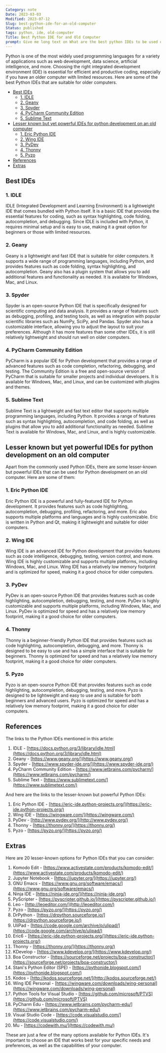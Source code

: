 ```yaml
---
Category: note
Date: 2023-03-03
Modified: 2023-07-12
Slug: best-python-ide-for-an-old-computer
Status: published
tags: python, ide, old-computer
Title: Best Python IDE for and Old Computer
prompt: Give me long text on What are the best python IDEs to be used on an old computer?
---
```


Python is one of the most widely used programming languages for a variety of applications such as web development, data science, artificial intelligence, and more. Choosing the right integrated development environment (IDE) is essential for efficient and productive coding, especially if you have an older computer with limited resources. Here are some of the best Python IDEs that are suitable for older computers.

<!-- MarkdownTOC levels="2,3" autolink="true" autoanchor="true" -->

- [Best IDEs](#best-ides)
  - [1.  IDLE](#1-idle)
  - [2.  Geany](#2-geany)
  - [3.  Spyder](#3-spyder)
  - [4.  PyCharm Community Edition](#4-pycharm-community-edition)
  - [5.  Sublime Text](#5-sublime-text)
- [Lesser known but yet powerful IDEs for python development on an old computer](#lesser-known-but-yet-powerful-ides-for-python-development-on-an-old-computer)
  - [1.  Eric Python IDE](#1-eric-python-ide)
  - [2.  Wing IDE](#2-wing-ide)
  - [3.  PyDev](#3-pydev)
  - [4.  Thonny](#4-thonny)
  - [5.  Pyzo](#5-pyzo)
- [References](#references)
- [Extras](#extras)

<!-- /MarkdownTOC -->

<a id="best-ides"></a>

## Best IDEs

<a id="1-idle"></a>

### 1.  IDLE

IDLE (Integrated Development and Learning Environment) is a lightweight IDE that comes bundled with Python itself. It is a basic IDE that provides the essential features for coding, such as syntax highlighting, code folding, autocompletion, and debugging. Since IDLE is included with Python, it requires minimal setup and is easy to use, making it a great option for beginners or those with limited resources.

<a id="2-geany"></a>

### 2.  Geany

Geany is a lightweight and fast IDE that is suitable for older computers. It supports a wide range of programming languages, including Python, and provides features such as code folding, syntax highlighting, and autocompletion. Geany also has a plugin system that allows you to add additional features and functionality as needed. It is available for Windows, Mac, and Linux.

<a id="3-spyder"></a>

### 3.  Spyder

Spyder is an open-source Python IDE that is specifically designed for scientific computing and data analysis. It provides a range of features such as debugging, profiling, and testing tools, as well as integration with popular scientific libraries such as NumPy, SciPy, and Pandas. Spyder also has a customizable interface, allowing you to adjust the layout to suit your preferences. Although it has more features than some other IDEs, it is still relatively lightweight and should run well on older computers.

<a id="4-pycharm-community-edition"></a>

### 4.  PyCharm Community Edition

PyCharm is a popular IDE for Python development that provides a range of advanced features such as code completion, refactoring, debugging, and testing. The Community Edition is a free and open-source version of PyCharm that is suitable for smaller projects and individual developers. It is available for Windows, Mac, and Linux, and can be customized with plugins and themes.

<a id="5-sublime-text"></a>

### 5.  Sublime Text

Sublime Text is a lightweight and fast text editor that supports multiple programming languages, including Python. It provides a range of features such as syntax highlighting, autocompletion, and code folding, as well as plugins that allow you to add additional functionality as needed. Sublime Text is available for Windows, Mac, and Linux, and is highly customizable.

<a id="lesser-known-but-yet-powerful-ides-for-python-development-on-an-old-computer"></a>

## Lesser known but yet powerful IDEs for python development on an old computer

Apart from the commonly used Python IDEs, there are some lesser-known but powerful IDEs that can be used for Python development on an old computer. Here are some of them:

<a id="1-eric-python-ide"></a>

### 1.  Eric Python IDE

Eric Python IDE is a powerful and fully-featured IDE for Python development. It provides features such as code highlighting, autocompletion, debugging, profiling, refactoring, and more. Eric also supports multiple platforms and languages and is highly customizable. Eric is written in Python and Qt, making it lightweight and suitable for older computers.

<a id="2-wing-ide"></a>

### 2.  Wing IDE

Wing IDE is an advanced IDE for Python development that provides features such as code intelligence, debugging, testing, version control, and more. Wing IDE is highly customizable and supports multiple platforms, including Windows, Mac, and Linux. Wing IDE has a relatively low memory footprint and is optimized for speed, making it a good choice for older computers.

<a id="3-pydev"></a>

### 3.  PyDev

PyDev is an open-source Python IDE that provides features such as code highlighting, autocompletion, debugging, testing, and more. PyDev is highly customizable and supports multiple platforms, including Windows, Mac, and Linux. PyDev is optimized for speed and has a relatively low memory footprint, making it a good choice for older computers.

<a id="4-thonny"></a>

### 4.  Thonny

Thonny is a beginner-friendly Python IDE that provides features such as code highlighting, autocompletion, debugging, and more. Thonny is designed to be easy to use and has a simple interface that is suitable for beginners. Thonny is optimized for speed and has a relatively low memory footprint, making it a good choice for older computers.

<a id="5-pyzo"></a>

### 5.  Pyzo

Pyzo is an open-source Python IDE that provides features such as code highlighting, autocompletion, debugging, testing, and more. Pyzo is designed to be lightweight and easy to use and is suitable for both beginners and advanced users. Pyzo is optimized for speed and has a relatively low memory footprint, making it a good choice for older computers.

<a id="references"></a>

## References

The links to the Python IDEs mentioned in this article:

1. IDLE - [https://docs.python.org/3/library/idle.html](https://docs.python.org/3/library/idle.html)
2. Geany - [https://www.geany.org/](https://www.geany.org/)
3. Spyder - [https://www.spyder-ide.org/](https://www.spyder-ide.org/)
4. PyCharm Community Edition - [https://www.jetbrains.com/pycharm/](https://www.jetbrains.com/pycharm/)
5. Sublime Text - [https://www.sublimetext.com/](https://www.sublimetext.com/)

And here are the links to the lesser-known but powerful Python IDEs:

1. Eric Python IDE - [https://eric-ide.python-projects.org/](https://eric-ide.python-projects.org/)
2. Wing IDE - [https://wingware.com/](https://wingware.com/)
3. PyDev - [http://www.pydev.org/](http://www.pydev.org/)
4. Thonny - [https://thonny.org/](https://thonny.org/)
5. Pyzo - [https://pyzo.org/](https://pyzo.org/)

<a id="extras"></a>

## Extras

Here are 20 lesser-known options for Python IDEs that you can consider:

1. Komodo Edit - [https://www.activestate.com/products/komodo-edit/](https://www.activestate.com/products/komodo-edit/)
2. Jupyter Notebook - [https://jupyter.org/](https://jupyter.org/)
3. GNU Emacs - [https://www.gnu.org/software/emacs/](https://www.gnu.org/software/emacs/)
4. Ninja IDE - [https://ninja-ide.org/](https://ninja-ide.org/)
5. PyScripter - [https://pyscripter.github.io/](https://pyscripter.github.io/)
6. Leo - [http://leoeditor.com/](http://leoeditor.com/)
7. Pyzo - [https://pyzo.org/](https://pyzo.org/)
8. DrPython - [https://drpython.sourceforge.io/](https://drpython.sourceforge.io/)
9. UliPad - [https://code.google.com/archive/p/ulipad/](https://code.google.com/archive/p/ulipad/)
10. Eric6 - [https://eric-ide.python-projects.org/](https://eric-ide.python-projects.org/)
11. Thonny - [https://thonny.org/](https://thonny.org/)
12. KDevelop - [https://www.kdevelop.org/](https://www.kdevelop.org/)
13. Boa Constructor - [https://sourceforge.net/projects/boa-constructor/](https://sourceforge.net/projects/boa-constructor/)
14. Stani's Python Editor (SPE) - [https://pythonide.blogspot.com/](https://pythonide.blogspot.com/)
15. Kodos - [http://kodos.sourceforge.net/](http://kodos.sourceforge.net/)
16. Wing IDE Personal - [https://wingware.com/downloads/wing-personal](https://wingware.com/downloads/wing-personal)
17. Python Tools for Visual Studio - [https://github.com/microsoft/PTVS](https://github.com/microsoft/PTVS)
18. PyCharm Edu - [https://www.jetbrains.com/pycharm-edu/](https://www.jetbrains.com/pycharm-edu/)
19. Visual Studio Code - [https://code.visualstudio.com/](https://code.visualstudio.com/)
20. Mu - [https://codewith.mu/](https://codewith.mu/)

These are just a few of the many options available for Python IDEs. It's important to choose an IDE that works best for your specific needs and preferences, as well as the capabilities of your computer.

